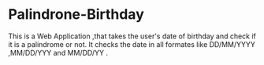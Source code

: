 # Palindrone-Birthday
This is a Web Application ,that takes the user's date of birthday and check if it is a palindrome or not. It checks the date in all formates like DD/MM/YYYY ,MM/DD/YYY and MM/DD/YY .
